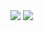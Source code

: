 <img src="https://github-readme-stats.vercel.app/api?username=aordano&show_icons=true&theme=dracula&count_private=true&border_radius=10&hide_border=true&bg_color=30,442266,331144" />

<img src="https://github-readme-stats.vercel.app/api/top-langs/?username=aordano&show_icons=true&hide_border=true&theme=dracula&count_private=true&border_radius=10&bg_color=30,442266,331144" />
